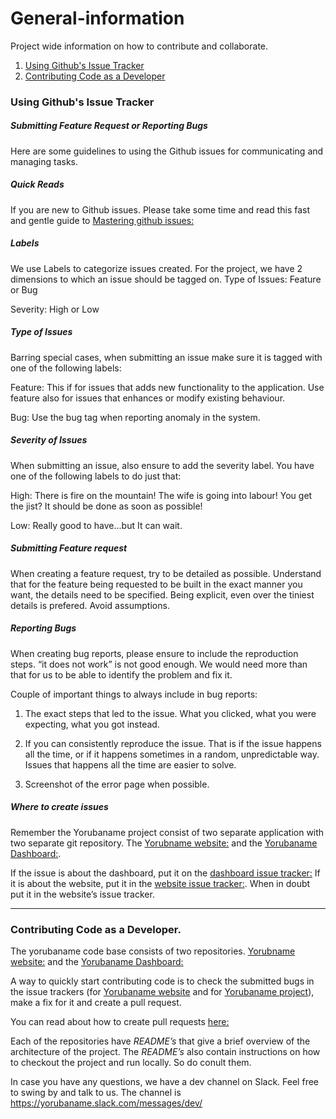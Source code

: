 # General-information
Project wide information on how to contribute and collaborate.

1. [Using Github's Issue Tracker](#using-github's-issue-tracker)
2. [Contributing Code as a Developer](#contributing-code-as-a-developer)

### Using Github's Issue Tracker
##### Submitting Feature Request or Reporting Bugs
Here are some guidelines to using the Github issues for communicating and managing tasks.

##### Quick Reads
If you are new to Github issues. Please take some time and read this fast and gentle guide to [Mastering github issues:](https://guides.github.com/features/issues/)

##### Labels
We use Labels to categorize issues created. For the project, we have 2 dimensions to which an issue should be tagged on. 
Type of Issues: Feature or Bug

Severity: High or Low

##### Type of Issues
Barring special cases, when submitting an issue make sure it is tagged with one of the following labels:

Feature: This if for issues that adds new functionality to the application. Use feature also for issues that  enhances or modify existing behaviour.

Bug: Use the bug tag when reporting anomaly in the system.

##### Severity of Issues
When submitting an issue, also ensure to add the severity label. You have one of the following labels to do just that:

High: There is fire on the mountain! The wife is going into labour! You get the jist? It should be done as soon as possible!

Low: Really good to have...but It can wait.

##### Submitting Feature request
When creating a feature request, try to be detailed as possible. Understand that for the feature being requested to be built in the exact manner you want, the details need to be specified. Being explicit, even over the tiniest details is prefered. Avoid assumptions.

##### Reporting Bugs
When creating bug reports, please ensure to include the reproduction steps. “it does not work” is not good enough. We would need more than that for us to be able to identify the problem and fix it.

Couple of important things to always include in bug reports:

1. The exact steps that led to the issue. What you clicked, what you were expecting, what you got instead.

2. If you can consistently reproduce the issue. That is if the issue happens all the time, or if it happens sometimes in a random, unpredictable way. Issues that happens all the time are easier to solve.

3. Screenshot of the error page when possible.

##### Where to create issues
Remember the Yorubaname project consist of two separate application with two separate git repository. The [Yorubname website:](https://github.com/Yorubaname/yorubaname-website) and the [Yorubaname Dashboard:](https://github.com/Yorubaname/yorubaname-dashboard).

If the issue is about the dashboard, put it on the [dashboard issue tracker:](https://github.com/Yorubaname/yorubaname-dashboard/issues) If it is about the website, put it in the [website issue tracker:](https://github.com/Yorubaname/yorubaname-website/issues). When in doubt put it in the website’s issue tracker.

---

### Contributing Code as a Developer.

The yorubaname code base consists of two repositories. 
[Yorubname website:](https://github.com/Yorubaname/yorubaname-website) and the
[Yorubaname Dashboard:](https://github.com/Yorubaname/yorubaname-dashboard)

A way to quickly start contributing code is to check the submitted bugs in the issue trackers (for [Yorubaname website](https://github.com/Yorubaname/yorubaname-website/issues) and for [Yorubaname project](https://github.com/Yorubaname/yorubaname-dashboard/issues)), make a fix for it and create a pull request.

You can read about how to create pull requests [here:](https://help.github.com/articles/creating-a-pull-request/)

Each of the repositories have *README’s* that give a brief overview of the architecture of the project. The *README’s* also contain instructions on how to checkout the project and run locally. So do conult them.

In case you have any questions, we have a dev channel on Slack. Feel free to swing by and talk to us. The channel is https://yorubaname.slack.com/messages/dev/
